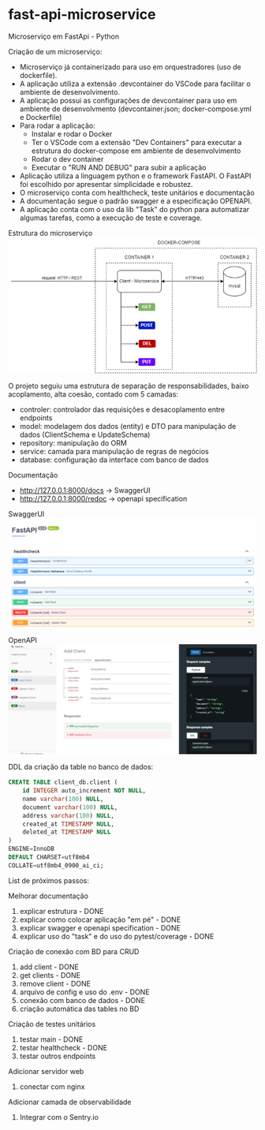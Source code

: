 # fast-api-microservice
Microserviço em FastApi - Python

Criação de um microserviço: 

- Microserviço já containerizado para uso em orquestradores (uso de dockerfile). 
- A aplicação utiliza a extensão .devcontainer do VSCode para facilitar o ambiente de desenvolvimento. 
- A aplicação possui as configurações de devcontainer para uso em ambiente de desenvolvmento (devcontainer.json; docker-compose.yml e Dockerfile)
- Para rodar a aplicação:
    - Instalar e rodar o Docker
    - Ter o VSCode com a extensão "Dev Containers" para executar a estrutura do docker-compose em ambiente de desenvolvimento
    - Rodar o dev container
    - Executar o "RUN AND DEBUG" para subir a aplicação
- Aplicação utiliza a linguagem python e o framework FastAPI. O FastAPI foi escolhido por apresentar simplicidade e robustez.
- O microserviço conta com healthcheck, teste unitários e documentação
- A documentação segue o padrão swagger e a especificação OPENAPI.
- A aplicação conta com o uso da lib "Task" do python para automatizar algumas tarefas, como a execução de teste e coverage.

Estrutura do microserviço
![alt text](./assets/microservice.png "Estrutura")

O projeto seguiu uma estrutura de separação de responsabilidades, baixo acoplamento, alta coesão, contado com 5 camadas:
- controler: controlador das requisições e desacoplamento entre endpoints
- model: modelagem dos dados (entity) e DTO para manipulação de dados (ClientSchema e UpdateSchema)
- repository: manipulação do ORM
- service: camada para manipulação de regras de negócios
- database: configuração da interface com banco de dados

Documentação
- http://127.0.0.1:8000/docs -> SwaggerUI
- http://127.0.0.1:8000/redoc -> openapi specification 

SwaggerUI
![alt text](./assets/swagger.png "Swagger")

OpenAPI
![alt text](./assets/openapi.png "openapi")

DDL da criação da table no banco de dados:

```SQL
CREATE TABLE client_db.client (
	id INTEGER auto_increment NOT NULL,
	name varchar(100) NULL,
	document varchar(100) NULL,
	address varchar(100) NULL,
	created_at TIMESTAMP NULL,
	deleted_at TIMESTAMP NULL
)
ENGINE=InnoDB
DEFAULT CHARSET=utf8mb4
COLLATE=utf8mb4_0900_ai_ci;
```

List de próximos passos:

Melhorar documentação
1. explicar estrutura - DONE
2. explicar como colocar aplicação "em pé" - DONE
3. explicar swagger e openapi specification - DONE
4. explicar uso do "task" e do uso do pytest/coverage - DONE

Criação de conexão com BD para CRUD 
1. add client - DONE
2. get clients - DONE
3. remove client - DONE
4. arquivo de config e uso do .env - DONE
5. conexão com banco de dados - DONE
6. criação automática das tables no BD

Criação de testes unitários
1. testar main - DONE
2. testar healthcheck - DONE
3. testar outros endpoints

Adicionar servidor web
1. conectar com nginx

Adicionar camada de observabilidade
1. Integrar com o Sentry.io